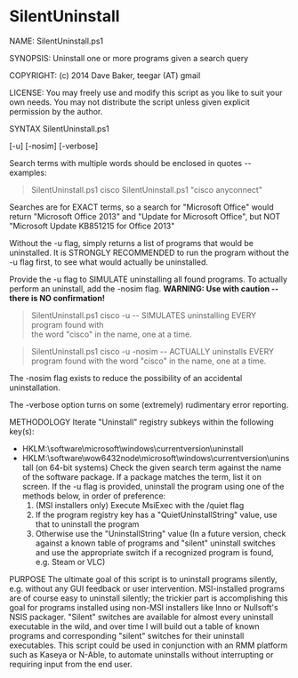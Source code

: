 SilentUninstall
===============

NAME: SilentUninstall.ps1

SYNOPSIS: Uninstall one or more programs given a search query

COPYRIGHT: (c) 2014 Dave Baker, teegar (AT) gmail

LICENSE: You may freely use and modify this script as you like to suit your own needs.
You may not distribute the script unless given explicit permission by the author.  

SYNTAX
SilentUninstall.ps1 <search> [-u] [-nosim] [-verbose]

Search terms with multiple words should be enclosed in quotes -- examples:
> SilentUninstall.ps1 cisco
> SilentUninstall.ps1 "cisco anyconnect"   

Searches are for EXACT terms, so a search for "Microsoft Office" would return 
"Microsoft Office 2013" and "Update for Microsoft Office", but NOT "Microsoft
Update KB851215 for Office 2013"

Without the -u flag, simply returns a list of programs that would be uninstalled. It is 
STRONGLY RECOMMENDED to run the program without the -u flag first, to see what would actually
be uninstalled.  

Provide the -u flag to SIMULATE uninstalling all found programs. To actually perform
an uninstall, add the -nosim flag. **WARNING: Use with caution -- there is NO confirmation!**

> SilentUninstall.ps1 cisco -u          -- SIMULATES uninstalling EVERY program found with  
                                        the word "cisco" in the name, one at a time.

> SilentUninstall.ps1 cisco -u -nosim   -- ACTUALLY uninstalls EVERY program found with the word 
                                        "cisco" in the name, one at a time.

The -nosim flag exists to reduce the possibility of an accidental uninstallation.  

The -verbose option turns on some (extremely) rudimentary error reporting.  


METHODOLOGY
Iterate "Uninstall" registry subkeys within the following key(s):
- HKLM:\software\microsoft\windows\currentversion\uninstall
- HKLM:\software\wow6432node\microsoft\windows\currentversion\uninstall 
       (on 64-bit systems)
Check the given search term against the name of the software package.  If
a package matches the term, list it on screen.  If the -u flag is provided,
uninstall the program using one of the methods below, in order of preference:
  1. (MSI installers only) Execute MsiExec with the /quiet flag
  2. If the program registry key has a "QuietUninstallString" value, 
     use that to uninstall the program
  3. Otherwise use the "UninstallString" value
     (In a future version, check against a known table of programs and
     "silent" uninstall switches and use the appropriate switch if a
     recognized program is found, e.g. Steam or VLC)

PURPOSE
The ultimate goal of this script is to uninstall programs silently, e.g.
without any GUI feedback or user intervention.  MSI-installed programs
are of course easy to uninstall silently; the trickier part is accomplishing
this goal for programs installed using non-MSI installers like Inno or 
Nullsoft's NSIS packager. "Silent" switches are available for almost every
uninstall executable in the wild, and over time I will build out a table
of known programs and corresponding "silent" switches for their uninstall
executables.  This script could be used in conjunction with an RMM platform
such as Kaseya or N-Able, to automate uninstalls without interrupting or
requiring input from the end user.  

